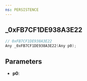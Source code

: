 ```yaml
---
ns: PERSISTENCE
---
```

## _0xFB7CF1DE938A3E22

```c
// 0xFB7CF1DE938A3E22
Any _0xFB7CF1DE938A3E22(Any p0);
```

## Parameters
* **p0**:
